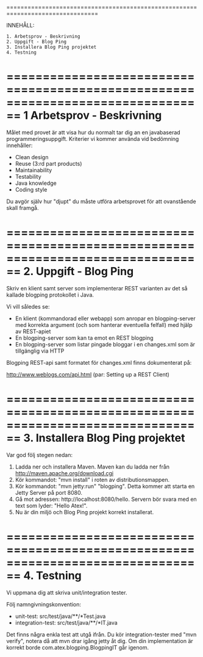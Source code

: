 ================================================================================

INNEHÅLL:

    1. Arbetsprov - Beskrivning
    2. Uppgift - Blog Ping
    3. Installera Blog Ping projektet
    4. Testning
 

================================================================================
1 Arbetsprov - Beskrivning
================================================================================

Målet med provet är att visa hur du normalt tar dig an en javabaserad
programmeringsuppgift. Kriterier vi kommer använda vid bedömning
innehåller:
 - Clean design
 - Reuse (3:rd part products)
 - Maintainability
 - Testability
 - Java knowledge
 - Coding style

Du avgör själv hur "djupt" du måste utföra arbetsprovet för att
ovanstående skall framgå.

================================================================================
2. Uppgift - Blog Ping
================================================================================

Skriv en klient samt server som implementerar REST varianten av det så
kallade blogping protokollet i Java.

Vi vill således se:
 - En klient (kommandorad eller webapp) som anropar en blogping-server
med korrekta argument (och som hanterar eventuella felfall) med hjälp av
REST-apiet
 - En blogping-server som kan ta emot en REST blogping
 - En blogping-server som listar pingade bloggar i en changes.xml som är
tillgänglig via HTTP

Blogping REST-api samt formatet för changes.xml finns dokumenterat på:

 http://www.weblogs.com/api.html (par: Setting up a REST Client)


================================================================================
3. Installera Blog Ping projektet
================================================================================

Var god följ stegen nedan:

1. Ladda ner och installera Maven. Maven kan du ladda ner från http://maven.apache.org/download.cgi
2. Kör kommandot: "mvn install" i roten av distributionsmappen.  
3. Kör kommandot: "mvn jetty:run" "blogping". Detta kommer att starta en Jetty Server på port 8080.
4. Gå mot adressen: http://localhost:8080/hello. Servern bör svara med en text som lyder: "Hello Atex!".
5. Nu är din miljö och Blog Ping projekt korrekt installerat.

================================================================================
4. Testning
================================================================================

Vi uppmana dig att skriva unit/integration tester.

Följ namngivningskonvention:
* unit-test: src/test/java/**/*Test.java
* integration-test: src/test/java/**/*IT.java

Det finns några enkla test att utgå ifrån. Du kör integration-tester med "mvn verify", notera då att
mvn drar igång jetty åt dig. Om din implementation är korrekt borde com.atex.blogping.BlogpingIT går igenom.

 
 
